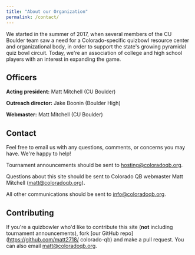 ```yaml
---
title: "About our Organization"
permalink: /contact/
---
```


We started in the summer of 2017, when several members of the CU Boulder team
saw a need for a Colorado-specific quizbowl resource center and organizational
body, in order to support the state's growing pyramidal quiz bowl circuit.
Today, we're an association of college and high school players with an
interest in expanding the game.

## Officers

**Acting president:** Matt Mitchell (CU Boulder)

**Outreach director:** Jake Boonin (Boulder High)

**Webmaster:** Matt Mitchell (CU Boulder)

## Contact 

Feel free to email us with any questions, comments, or concerns you may have.
We're happy to help!

Tournament announcements should be sent to <hosting@coloradoqb.org>.

Questions about this site should be sent to Colorado QB webmaster Matt Mitchell
(<matt@coloradoqb.org>).

All other communications should be sent to <info@coloradoqb.org>.

## Contributing

If you're a quizbowler who'd like to contribute this site (**not** including
tournament announcements), fork [our GitHub repo](https://github.com/matt2718/
colorado-qb) and make a pull request. You can also email <matt@coloradoqb.org>.

